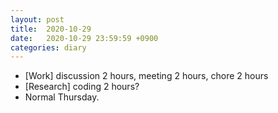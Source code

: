 ```yaml
---
layout: post
title:  2020-10-29
date:   2020-10-29 23:59:59 +0900
categories: diary
---
```


- [Work] discussion 2 hours, meeting 2 hours, chore 2 hours
- [Research] coding 2 hours?
- Normal Thursday.
